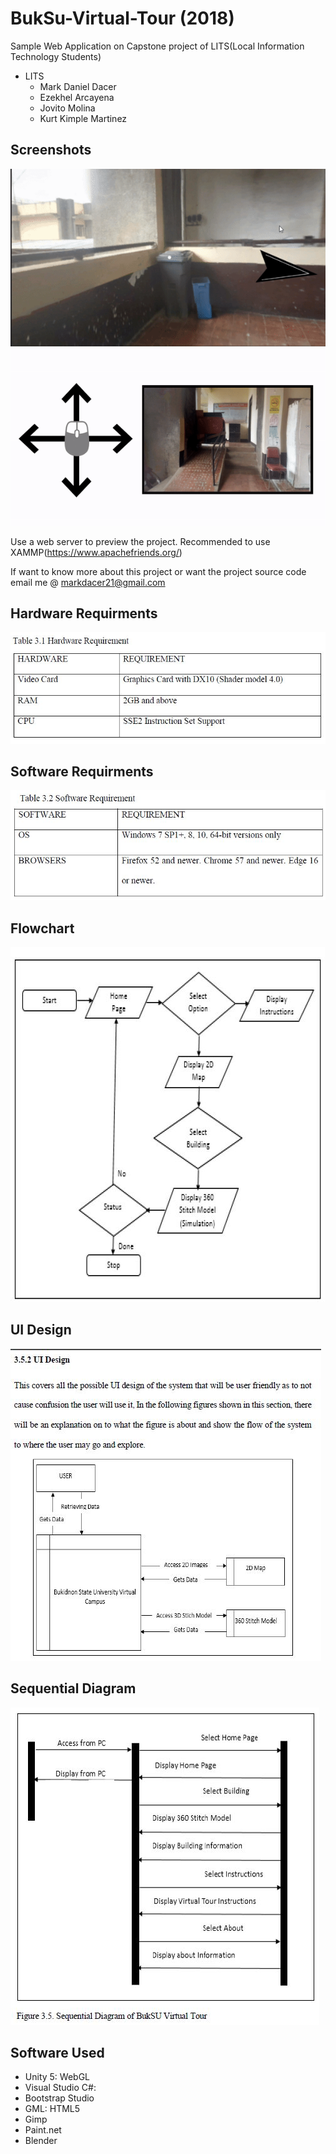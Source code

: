 # BukSu-Virtual-Tour (2018)
Sample Web Application on Capstone project of LITS(Local Information Technology Students)
* LITS
  * Mark Daniel Dacer
  * Ezekhel Arcayena
  * Jovito Molina
  * Kurt Kimple Martinez

## Screenshots
![evidence](/images/ezgif.com-video-to-gif.gif) ![evidence](/images/ezgif.com-video-to-gif(1).gif)

Use a web server to preview the project. Recommended to use XAMMP(https://www.apachefriends.org/)

If want to know more about this project or want the project source code email me @ markdacer21@gmail.com

## Hardware Requirments
![hard_req](/images/hardware_requirments.JPG)

## Software Requirments
![soft_req](/images/software_requirments.JPG)

## Flowchart
![flow](/images/Flowchart_.JPG)

## UI Design
![flow](/images/UI_Design.JPG)

## Sequential Diagram
![seq](/images/Sequential_Diagram.JPG)

## Software Used
  * Unity 5: WebGL
  * Visual Studio C#:
  * Bootstrap Studio
  * GML: HTML5
  * Gimp
  * Paint.net
  * Blender

